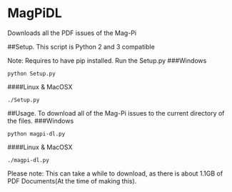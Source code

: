 # MagPiDL
Downloads all the PDF issues of the Mag-Pi

##Setup.
This script is Python 2 and 3 compatible

Note: Requires to have pip installed.
Run the Setup.py
###Windows
```
python Setup.py
```
####Linux & MacOSX
```
./Setup.py
```

##Usage.
To download all of the Mag-Pi issues to the current directory of the files.
###Windows
```
python magpi-dl.py
```
####Linux & MacOSX
```
./magpi-dl.py
```
Please note: This can take a while to download, as there is about 1.1GB of PDF Documents(At the time of making this).
